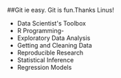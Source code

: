 ##Git ie easy. Git is fun.Thanks Linus!
* Data Scientist's Toolbox
* R Programming-
* Exploratory Data Analysis
* Getting and Cleaning Data
* Reproducible Research
* Statistical Inference
* Regression Models
